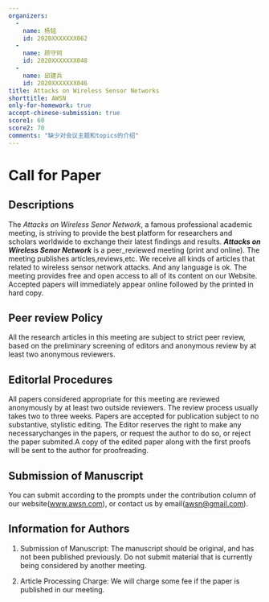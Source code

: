 ```yaml
---
organizers:
  -
    name: 杨铭
    id: 2020XXXXXXX062
  -
    name: 顾守珂
    id: 2020XXXXXXX048
  -
    name: 邱建兵
    id: 2020XXXXXXX046
title: Attacks on Wireless Sensor Networks
shorttitle: AWSN
only-for-homework: true
accept-chinese-submission: true
score1: 60
score2: 70
comments: "缺少对会议主题和topics的介绍"
---
```


# Call for Paper

## Descriptions

The *Attacks on Wireless Senor Network*, a famous professional academic meeting,
is striving to provide the best platform for researchers and scholars worldwide
to exchange their latest findings and results. ***Attacks on Wireless Senor
Network*** is a peer_reviewed meeting (print and online). The meeting
publishes articles,reviews,etc. We receive all kinds of articles that related to
wireless sensor network attacks. And any language is ok. The meeting provides
free and open access to all of its content on our Website. Accepted papers will
immediately appear online followed by the printed in hard copy.

## Peer review Policy

All the research articles in this meeting are subject to strict peer review,
based on the preliminary screening of editors and anonymous review by at least
two anonymous reviewers.

## Editorlal Procedures

All papers considered appropriate for this meeting are reviewed anonymously by
at least two outside reviewers. The review process usually takes two to three
weeks. Papers are accepted for publication subject to no substantive, stylistic
editing. The Editor reserves the right to make any necessarychanges in the
papers, or request the author to do so, or reject the paper submited.A copy of
the edited paper along with the first proofs will be sent to the author for
proofreading.

## Submission of Manuscript

You can submit according to the prompts under the contribution column of our
website(www.awsn.com), or contact us by email(awsn@gmail.com).

## Information for Authors

1. Submission of Manuscript: The manuscript should be original, and has not been
   published previously. Do not submit material that is currently being
   considered by another meeting.

2. Article Processing Charge: We will charge some fee if the paper is published
   in our meeting.

